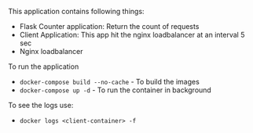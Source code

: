 This application contains following things:
- Flask Counter application: Return the count of requests
- Client Application: This app hit the nginx loadbalancer at an interval 5 sec
- Nginx loadbalancer

To run the application
- `docker-compose build --no-cache` - To build the images
- `docker-compose up -d` -  To run the container in background

To see the logs use:
- `docker logs <client-container> -f`


